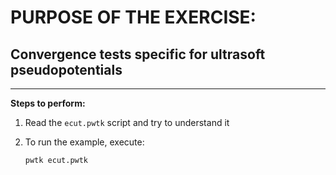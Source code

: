 # PURPOSE OF THE EXERCISE:
## Convergence tests specific for ultrasoft pseudopotentials
----------------------------------------------------------

**Steps to perform:**

1. Read the `ecut.pwtk` script and try to understand it

2. To run the example, execute:

       pwtk ecut.pwtk
